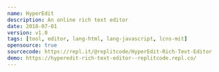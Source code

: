 ```yaml
---
name: HyperEdit 
description: An online rich text editor
date: 2018-07-01
version: v1.0
tags: [tool, editor, lang-html, lang-javascript, lcns-mit]
opensource: true
sourcecode: https://repl.it/@replitcode/HyperEdit-Rich-Text-Editor
demo: https://hyperedit-rich-text-editor--replitcode.repl.co/
---
```

